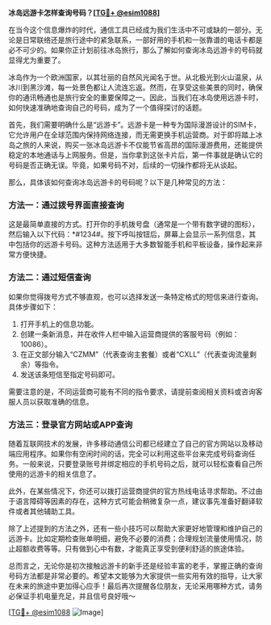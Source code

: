 **冰岛远游卡怎样查询号码？[[TG💪+ @esim1088](https://t.me/s/esim1088)]**

在当今这个信息爆炸的时代，通信工具已经成为我们生活中不可或缺的一部分。无论是日常联络还是旅行途中的紧急联系，一部好用的手机和一张靠谱的电话卡都是必不可少的。如果你正计划前往冰岛旅行，那么了解如何查询冰岛远游卡的号码就显得尤为重要了。

冰岛作为一个欧洲国家，以其壮丽的自然风光闻名于世。从北极光到火山温泉，从冰川到黑沙滩，每一处景色都让人流连忘返。然而，在享受这些美景的同时，确保你的通讯畅通也是旅行安全的重要保障之一。因此，当我们在冰岛使用远游卡时，如何快速准确地查询自己的号码，成为了一个值得探讨的话题。

首先，我们需要明确什么是“远游卡”。远游卡是一种专为国际漫游设计的SIM卡，它允许用户在全球范围内保持网络连接，而无需更换手机运营商。对于即将踏上冰岛之旅的人来说，购买一张冰岛远游卡不仅能节省高昂的国际漫游费用，还能提供稳定的本地通话与上网服务。但是，当你拿到这张卡片后，第一件事就是确认它的号码是否正确无误。毕竟，如果号码不对，后续的一切操作都将无从谈起。

那么，具体该如何查询冰岛远游卡的号码呢？以下是几种常见的方法：

### 方法一：通过拨号界面直接查询

这是最简单直接的方式。打开你的手机拨号盘（通常是一个带有数字键的图标），然后输入以下代码：*#1234#。按下呼叫按钮后，屏幕上会显示一系列信息，其中包括你的远游卡号码。这种方法适用于大多数智能手机和平板设备，操作起来非常方便快捷。

### 方法二：通过短信查询

如果你觉得拨号方式不够直观，也可以选择发送一条特定格式的短信来进行查询。具体步骤如下：
1. 打开手机上的信息功能。
2. 创建一条新消息，并在收件人栏中输入运营商提供的客服号码（例如：10086）。
3. 在正文部分输入“CZMM”（代表查询主套餐）或者“CXLL”（代表查询流量剩余）等指令。
4. 发送该条短信至指定号码即可。

需要注意的是，不同运营商可能有不同的指令要求，请提前查阅相关资料或咨询客服人员以获取准确的信息。

### 方法三：登录官方网站或APP查询

随着互联网技术的发展，许多移动通信公司都已经建立了自己的官方网站以及移动端应用程序。如果你有空闲时间的话，完全可以利用这些平台来完成号码查询任务。一般来说，只要登录账号并绑定相应的手机号码之后，就可以轻松查看自己所使用的远游卡的相关信息了。

此外，在某些情况下，你还可以拨打运营商提供的官方热线电话寻求帮助。不过由于语言障碍等因素的存在，这种方式可能会稍微复杂一点，建议事先准备好翻译软件或者其他辅助工具。

除了上述提到的方法之外，还有一些小技巧可以帮助大家更好地管理和维护自己的远游卡。比如定期检查账单明细，避免不必要的消费；合理规划流量使用情况，防止超额收费等等。只有做到心中有数，才能真正享受到便利舒适的旅途体验。

总而言之，无论你是初次接触远游卡的新手还是经验丰富的老手，掌握正确的查询号码方法都是非常必要的。希望本文能够为大家提供一些实用有效的指导，让大家在未来的旅途中更加得心应手！最后再次提醒各位朋友，无论采用哪种方式，请务必保证手机电量充足，并且信号良好哦～

[[TG💪+ @esim1088](https://t.me/s/esim1088) ![Image](https://i.postimg.cc/4NQfJmqS/Snipaste-2025-05-13-00-14-12.png)]